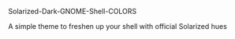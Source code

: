 Solarized-Dark-GNOME-Shell-COLORS

A simple theme to freshen up your shell with official Solarized hues
